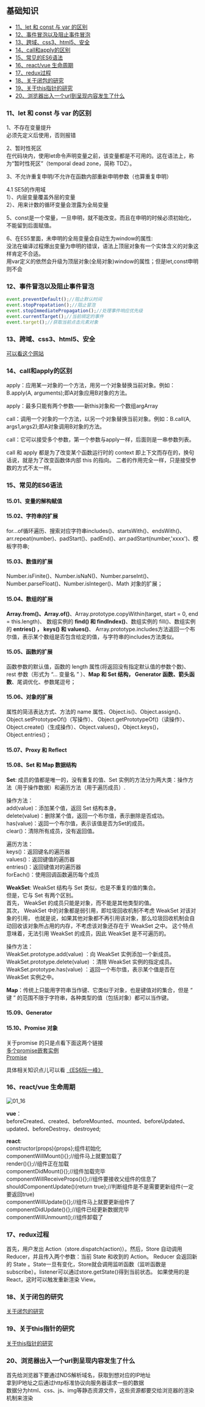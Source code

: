 ## 基础知识

- [11、let 和 const 与 var 的区别](#class01-11)
- [12、事件冒泡以及阻止事件冒泡](#class01-12)
- [13、跨域、css3、html5、安全](#class01-13)
- [14、call和apply的区别](#class01-14)
- [15、常见的ES6语法](#class01-15)
- [16、react/vue  生命周期](#class01-16)
- [17、redux过程](#class01-17)
- [18、关于闭包的研究](#class01-18)
- [19、关于this指针的研究](#class01-19)
- [20、浏览器出入一个url到呈现内容发生了什么](#class01-20)

### <dvi id="class01-11">11、let 和 const 与 var 的区别</div>                        
1、不存在变量提升                                                  
必须先定义后使用，否则报错                               

2、暂时性死区                     
在代码块内，使用let命令声明变量之前，该变量都是不可用的。这在语法上，称为“暂时性死区”（temporal dead zone，简称 TDZ）。

3、不允许重复申明/不允许在函数内部重新申明参数（也算重复申明）                            

4.1 SE5的作用域                     
1）、内层变量覆盖外层的变量                                  
2）、用来计数的循环变量会泄露为全局变量                                        
    
5、const是一个常量，一旦申明，就不能改变。而且在申明的时候必须初始化，不能留到后面赋值。                     

6、在ES5里面，未申明的全局变量会自动生为window的属性:                            
没法在编译过程爆出变量为申明的错误，语法上顶层对象有一个实体含义的对象这样肯定不合适。                             
用var定义的依然会升级为顶层对象(全局对象)window的属性；但是let,const申明则不会                               

### <div id="class01-12">12、事件冒泡以及阻止事件冒泡</div>
```javascript
event.preventDefault();//阻止默认时间
event.stopPropatation();//阻止冒泡
event.stopImmediatePropagation();//处理事件响应优先级
event.currentTarget();//当前绑定的事件
event.target();//获取当前点击元素对象
```

### <div id="class01-13">13、跨域、css3、html5、安全</div>
[可以看这个网站](http://blog.csdn.net/gane_cheng/article/details/52819118)


### <div id="class01-14">14、call和apply的区别</div>
apply：应用某一对象的一个方法，用另一个对象替换当前对象。例如：B.apply(A, arguments);即A对象应用B对象的方法。

apply：最多只能有两个参数——新this对象和一个数组argArray

call：调用一个对象的一个方法，以另一个对象替换当前对象。例如：B.call(A, args1,args2);即A对象调用B对象的方法。

call：它可以接受多个参数，第一个参数与apply一样，后面则是一串参数列表。

call 和 apply 都是为了改变某个函数运行时的 context 即上下文而存在的，换句话说，就是为了改变函数体内部 this 的指向。
二者的作用完全一样，只是接受参数的方式不太一样。



### <div id="class01-15">15、常见的ES6语法</div>
#### 15.01、变量的解构赋值

#### 15.02、字符串的扩展
for...of循环遍历、搜索对应字符串includes()、startsWith()、endsWith()、
arr.repeat(number)、padStart()、padEnd()、arr.padStart(number,'xxxx')、模板字符串;


#### 15.03、数值的扩展
Number.isFinite()、Number.isNaN()、Number.parseInt()、Number.parseFloat()、Number.isInteger()、Math 对象的扩展；

#### 15.04、数组的扩展
**Array.from()、Array.of()**、Array.prototype.copyWithin(target, start = 0, end = this.length)、
数组实例的 **find() 和 findIndex()**、数组实例的 fill()、数组实例的 **entries() ， keys() 和 values()**、
Array.prototype.includes方法返回一个布尔值，表示某个数组是否包含给定的值，与字符串的includes方法类似。

#### 15.05、函数的扩展
函数参数的默认值，函数的 length 属性(将返回没有指定默认值的参数个数)、rest 参数（形式为 “... 变量名 ” ）、**Map 和 Set 结构， Generator 函数、箭头函数**、尾调优化、参数尾逗号；

#### 15.06、对象的扩展
属性的简洁表达方式、方法的 name 属性、Object.is()、Object.assign()、Object.setPrototypeOf()（写操作）、
Object.getPrototypeOf()（读操作）、Object.create()（生成操作）、Object.values()，Object.keys()，Object.entries()；

#### 15.07、Proxy 和 Reflect

#### 15.08、Set 和 Map 数据结构
**Set**: 成员的值都是唯一的，没有重复的值、Set 实例的方法分为两大类：操作方法（用于操作数据）和遍历方法（用于遍历成员）.

操作方法：               
add(value)：添加某个值，返回 Set 结构本身。                   
delete(value)：删除某个值，返回一个布尔值，表示删除是否成功。                       
has(value)：返回一个布尔值，表示该值是否为Set的成员。                   
clear()：清除所有成员，没有返回值。                           

遍历方法：                       
keys()：返回键名的遍历器                     
values()：返回键值的遍历器                   
entries()：返回键值对的遍历器                     
forEach()：使用回调函数遍历每个成员               

           
**WeakSet**: WeakSet 结构与 Set 类似，也是不重复的值的集合。                             
但是，它与 Set 有两个区别。                        
首先， WeakSet 的成员只能是对象，而不能是其他类型的值。                                
其次， WeakSet 中的对象都是弱引用，即垃圾回收机制不考虑 WeakSet 对该对象的引用，
也就是说，如果其他对象都不再引用该对象，那么垃圾回收机制会自动回收该对象所占用的内存，不考虑该对象还存在于 WeakSet 之中。
这个特点意味着，无法引用 WeakSet 的成员，因此 WeakSet 是不可遍历的。

操作方法：               
WeakSet.prototype.add(value) ：向 WeakSet 实例添加一个新成员。              
WeakSet.prototype.delete(value) ：清除 WeakSet 实例的指定成员。                    
WeakSet.prototype.has(value) ：返回一个布尔值，表示某个值是否在 WeakSet 实例之中。                            

**Map**：传统上只能用字符串当作键、它类似于对象，也是键值对的集合，但是 “ 键 ” 的范围不限于字符串，各种类型的值（包括对象）都可以当作键。

#### 15.09、Generator

#### 15.10、Promise 对象
关于promise 的只是点看下面这两个链接                          
[多个promise嵌套实例](../../18年/4月/03、多个promise嵌套实例/README.md)                        
[Promise](../02、ES6&7/12、Promise对象/README.md)

具体相关知识点儿可以看 [《ES6阮一峰》](../02、ES6&7)             


### <div id="class01-16">16、react/vue  生命周期</div>
![01_16](./img/01_16.png)

**vue**：                    
beforeCreated、created、beforeMounted、mounted、beforeUpdated、updated、beforeDestroy、destroyed;

**react**:                      
constructor(props){props};组件初始化                 
componentWillMount(){};//组件马上就要加载了                  
render(){};//组件正在加载                 
componentDidMount(){};//组件加载完毕                  
componentWillReceiveProps(){};//组件要接收父组件的信息了                        
shouldComponentUpdate(){return true};//判断组件是不是需要更新组件(一定要返回true)                     
componentWillUpdate(){};//组件马上就要更新组件了                   
componentDidUpdate(){};//组件已经更新数据完毕                 
componentWillUnmount();//组件卸载了                      


### <div id="class01-17">17、redux过程</div>
首先，用户发出 Action（store.dispatch(action)）。然后，Store 自动调用 Reducer，并且传入两个参数：当前 State 和收到的 Action。 
Reducer 会返回新的 State 。State一旦有变化，Store就会调用监听函数（监听函数是subscribe）。listener可以通过store.getState()得到当前状态。
如果使用的是 React，这时可以触发重新渲染 View。


### <div id="class01-18">18、关于闭包的研究</div>
[关于闭包的研究](../../18年/08月/02、关于闭包的研究/)

### <div id="class01-19">19、关于this指针的研究</div>
[关于this指针的研究](../../18年/11月/02、关于this指针的研究/README.md)

### <div id="class01-20">20、浏览器出入一个url到呈现内容发生了什么</div>
首先给浏览器下要通过NDS解析域名，获取到想对应的IP地址               
拿到IP地址之后通过http标准协议向服务器请求一些的数据                   
数据分为html、css、js、img等静态资源文件，这些资源都要交给浏览器的渲染机制来渲染                      







